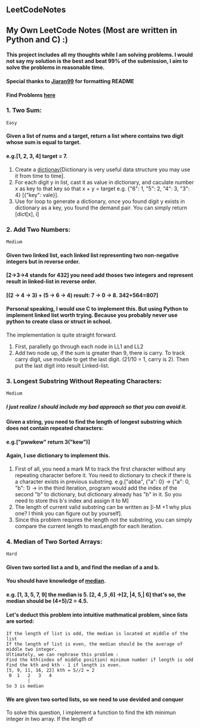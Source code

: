 ## LeetCodeNotes
## My Own LeetCode Notes (Most are written in Python and C) :)
#### This project includes all my thoughts while I am solving problems. I would not say my solution is the best and beat 99% of the submission, I aim to solve the problems in reasonable time.
#### Special thanks to [Jiaran99](https://github.com/Jiaran98) for formatting README
#### Find Problems [here](https://leetcode.com/problemset/all/)
### 1. Two Sum:
`Easy`
#### Given a list of nums and a target, return a list where contains two digit whose sum is equal to target.
#### e.g.[1, 2, 3, 4] target = 7.

1. Create a [dictionay](https://docs.python.org/3/tutorial/datastructures.html)[Dictionary is very useful data structure you may use it from time to time].
2.   For each digit y in list, cast it as value in dictionary, and caculate number x as key to that key so that x + y = target e.g. {"6": 1, "5": 2, "4": 3, "3": 4} [{"key": vale}]. 
3. Use for loop to generate a dictionary, once you found digit y exists in dictionary as a key, you found the demand pair. You can simply return [dict[x], i]

### 2. Add Two Numbers:
`Medium`
#### Given two linked list, each linked list representing two non-negative integers but in reverse order.
#### [2->3->4 stands for 432] you need add thoses two integers and represent result in linked-list in reverse order. 
#### [(2 -> 4 -> 3) + (5 -> 6 -> 4) result: 7 -> 0 -> 8. 342+564=807] 
#### Personal speaking, I would use C to implement this. But using Python to implement linked list worth trying. Because you probably never use python to create class or struct in school.

The implementation is quite straight forward. 
1. First, parallelly go through each node in LL1 and LL2
2. Add two node up, if the sum is greater than 9, there is carry. To track carry digit, use module to get the last digit. (21/10 = 1, carry is 2). Then put the last digit into result Linked-list.

### 3. Longest Substring Without Repeating Characters:
`Medium`
##### I just realize I should include my bad approach so that you can avoid it.
#### Given a string, you need to find the length of longest substring which does not contain repeated characters: 
#### e.g.["pwwkew" return 3("kew")]
#### Again, I use dictionary to implement this. 

1. First of all, you need a mark M to track the first character without any repeating character before it. You need to dictionary to check if there is a character exists in previous substring. 
e.g.["abba", {"a": 0} -> {"a": 0, "b": 1} -> in the third iteration, program would add the index of the second "b" to dictionary, but dictionary already has "b" in it. So you need to store this b's index and assign it to M] 
2. The length of current valid substring can be written as [i-M +1 why plus one? I think you can figure out by yourself].
3. Since this problem requires the length not the substring, you can simply compare the current length to maxLength for each iteration.

### 4. Median of Two Sorted Arrays:
`Hard`
#### Given two sorted list a and b, and find the median of a and b.
#### You should have knowledge of [median](https://www.mathsisfun.com/median.html). 
#### e.g. [1, 3, 5, 7, 9] the median is 5. [2, 4 ,5 ,6] ->[2, |4, 5,| 6] that's so, the median should be (4+5)/2 = 4.5.
#### Let's deduct this problem into intuitive mathmatical problem, since lists are sorted:

```
If the length of list is odd, the median is located at middle of the list
If the length of list is even, the median should be the average of middle two integer.
Ultimately, we can rephrase this problem :
Find the kth(index of middle position) minimum number if length is odd
Find the kth and kth - 1 if length is even.
[5, 9, 11, 16, 22] kth = 5//2 = 2
 0  1   2   3   4
        |
So 3 is median
```
#### We are given two sorted lists, so we need to use devided and conquer


To solve this question, I implement a function to find the kth minimun integer in two array. If the length of 
